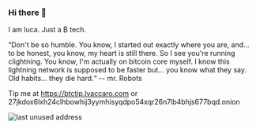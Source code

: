 ### Hi there 👋
I am luca.
Just a ₿ tech.

“Don't be so humble. You know, I started out exactly where you are, and... to be honest, you know, my heart is still there. So I see you're running clightning. You know, I'm actually on bitcoin core myself. I know this lightning network is supposed to be faster but... you know what they say. Old habits... they die hard.“ -- mr. Robots

Tip me at https://btctip.lvaccaro.com or 27jkdox6lxh24clhbowhij3yymhisyqdpo54xqr26n7lb4bhjs677bqd.onion

![last unused address](https://btctip.lvaccaro.com/bitcoin/api/last_unused_qr.bmp)
